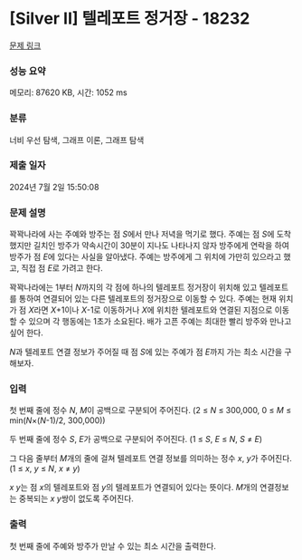 # [Silver II] 텔레포트 정거장 - 18232 

[문제 링크](https://www.acmicpc.net/problem/18232) 

### 성능 요약

메모리: 87620 KB, 시간: 1052 ms

### 분류

너비 우선 탐색, 그래프 이론, 그래프 탐색

### 제출 일자

2024년 7월 2일 15:50:08

### 문제 설명

<p>꽉꽉나라에 사는 주예와 방주는 점 <em>S</em>에서 만나 저녁을 먹기로 했다. 주예는 점 <em>S</em>에 도착했지만 길치인 방주가 약속시간이 30분이 지나도 나타나지 않자 방주에게 연락을 하여 방주가 점 <em>E</em>에 있다는 사실을 알아냈다. 주예는 방주에게 그 위치에 가만히 있으라고 했고, 직접 점 <em>E</em>로 가려고 한다.</p>

<p>꽉꽉나라에는 1부터 <em>N</em>까지의 각 점에 하나의 텔레포트 정거장이 위치해 있고 텔레포트를 통하여 연결되어 있는 다른 텔레포트의 정거장으로 이동할 수 있다. 주예는 현재 위치가 점 <em>X</em>라면 <em>X</em>+1이나 <em>X</em>-1로 이동하거나 <em>X</em>에 위치한 텔레포트와 연결된 지점으로 이동할 수 있으며 각 행동에는 1초가 소요된다. 배가 고픈 주예는 최대한 빨리 방주와 만나고 싶어 한다.</p>

<p><em>N</em>과 텔레포트 연결 정보가 주어질 때 점 <em>S</em>에 있는 주예가 점 <em>E</em>까지 가는 최소 시간을 구해보자.</p>

### 입력 

 <p>첫 번째 줄에 정수 <em>N</em>, <em>M</em>이 공백으로 구분되어 주어진다. (2 ≤ <em>N</em> ≤ 300,000, 0 ≤ <em>M</em> ≤ min(<em>N</em>×(<em>N</em>-1)/2, 300,000))</p>

<p>두 번째 줄에 정수 <em>S</em>, <em>E</em>가 공백으로 구분되어 주어진다. (1 ≤ <em>S</em>, <em>E</em> ≤ <em>N</em>, <em>S</em> ≠ <em>E</em>)</p>

<p>그 다음 줄부터 <em>M</em>개의 줄에 걸쳐 텔레포트 연결 정보를 의미하는 정수 <em>x</em>, <em>y</em>가 주어진다. (1 ≤ <em>x</em>, <em>y</em> ≤ <em>N</em>, <em>x</em> ≠ <em>y</em>)</p>

<p><em>x</em> <em>y</em>는 점 <em>x</em>의 텔레포트와 점 <em>y</em>의 텔레포트가 연결되어 있다는 뜻이다. <em>M</em>개의 연결정보는 중복되는 <em>x y</em>쌍이 없도록 주어진다.</p>

### 출력 

 <p>첫 번째 줄에 주예와 방주가 만날 수 있는 최소 시간을 출력한다.</p>


